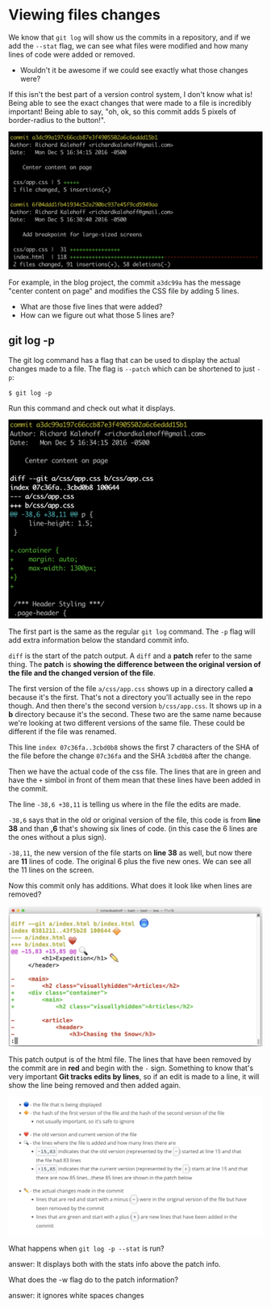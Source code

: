 # Viewing files changes

We know that <code>git log</code> will show us the commits in a repository, and if we add the <code>--stat</code> flag, we can see what files were modified and how many lines of code were added or removed.

- Wouldn't it be awesome if we could see exactly what those changes were?

If this isn't the best part of a version control system, I don't know what is! Being able to see the exact changes that were made to a file is incredibly important! Being able to say, "oh, ok, so this commit adds 5 pixels of border-radius to the button!".

![git log stat2](./images/06_git_stat.png)

For example, in the blog project, the commit <code>a3dc99a</code> has the message "center content on page" and modifies the CSS file by adding 5 lines.

- What are those five lines that were added?
- How can we figure out what those 5 lines are?

## git log -p

The git log command has a flag that can be used to display the actual changes made to a file. The flag is <code>--patch</code> which can be shortened to just <code>-p</code>:

```console
$ git log -p
```

Run this command and check out what it displays.

![git log patch](./images/07_git_patch.png)

The first part is the same as the regular <code>git log</code> command. The <code>-p</code> flag will add extra information below the standard commit info.

<code>diff</code> is the start of the patch output. A <code>diff</code> and a **patch** refer to the same thing. The **patch** is **showing the difference between the original version of the file and the changed version of the file**.

The first version of the file <code>a/css/app.css</code> shows up in a directory called **a** because it's the first. That's not a directory you'll actually see in the repo though. And then there's the second version <code>b/css/app.css</code>. It shows up in a **b** directory because it's the second. These two are the same name because we're looking at two different versions of the same file. These could be different if the file was renamed.

This line <code>index 07c36fa..3cbd0b8</code> shows the first 7 characters of the SHA of the file before the change <code>07c36fa</code> and the SHA <code>3cbd0b8</code> after the change.

Then we have the actual code of the css file. The lines that are in green and have the <code>+</code> simbol in front of them mean that these lines have been added in the commit.

The line <code>-38,6 +38,11</code> is telling us where in the file the edits are made.

<code>-38,6</code> says that in the old or original version of the file, this code is from **line 38** and than **,6** that's showing six lines of code. (in this case the 6 lines are the ones without a plus sign).

<code>-38,11</code>, the new version of the file starts on **line 38** as well, but now there are **11** lines of code. The original 6 plus the five new ones. We can see all the 11 lines on the screen.

Now this commit only has additions. What does it look like when lines are removed?

![git patches](./images/08_git_patch.png)

This patch output is of the html file. The lines that have been removed by the commit are in **red** and begin with the <code>-</code> sign. Something to know that's very important **Git tracks edits by lines**, so if an edit is made to a line, it will show the line being removed and then added again.

![git patches2](./images/09_git_patch.png)

What happens when <code>git log -p --stat</code> is run?

answer: It displays both with the stats info above the patch info.

What does the -w flag do to the patch information?

answer: it ignores white spaces changes
